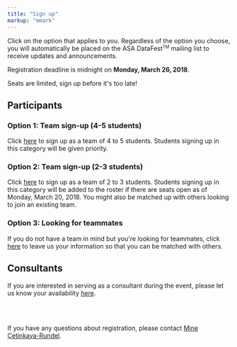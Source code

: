```yaml
---
title: "Sign up"
markup: "mmark"
---
```


Click on the option that applies to you. Regardless of the option you choose, you will automatically be placed on the ASA DataFest<small><sup>TM</sup></small> mailing list to receive updates and announcements.

Registration deadline is midnight on **Monday, March 26, 2018**.

Seats are limited, sign up before it's too late!

## Participants

### Option 1: Team sign-up (4-5 students)

<a href="https://goo.gl/forms/ORtWprizDI6dKqca2"><i class="fas fa-user-plus fa-2x" style="color:#03A9F4"></i></a> Click [here](https://goo.gl/forms/ORtWprizDI6dKqca2) to sign up as a team of 4 to 5 students. Students signing up in this category will be given priority.

### Option 2: Team sign-up (2-3 students)

<a href="https://goo.gl/forms/Ug5S8e6VBPPylWEj1"><i class="fas fa-user-plus fa-2x" style="color:#CDDC39"></i></a> Click [here](https://goo.gl/forms/Ug5S8e6VBPPylWEj1) to sign up as a team of 2 to 3 students. Students signing up in this category will be added to the roster if there are seats open as of Monday, March 20, 2018. You might also be matched up with others looking to join an existing team.

### Option 3: Looking for teammates

<a href="https://goo.gl/forms/vs11q4jKzejYUoYZ2"><i class="fas fa-user-plus fa-2x" style="color:#E91E63"></i></a> If you do not have a team in mind but you're looking for teammates, click [here](https://goo.gl/forms/vs11q4jKzejYUoYZ2) to leave us your information so that you can be matched with others.

## Consultants

<a href="https://goo.gl/forms/nTUIDUpb8OiXy7j63"><i class="fas fa-user-plus fa-2x" style="color:#4285F4"></i></a> If you are interested in serving as a consultant during the event, please let us know your availability [here](https://goo.gl/forms/nTUIDUpb8OiXy7j63).

<!--
We have reached max capacity!<br><br>

If you would like to go on the <b>waitlist</b> please leave your information <a href="http://goo.gl/forms/MaHxu4UghP">here</a>. <br>
We will notify you if seats open up. <br><br>

Thank you for your interest! <br><br>
-->

<br><br>

If you have any questions about registration, please contact [Mine Çetinkaya-Rundel](mailto:mine@stat.duke.edu).
